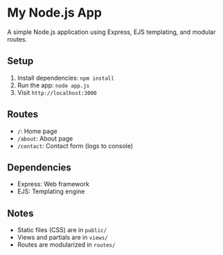 # My Node.js App

A simple Node.js application using Express, EJS templating, and modular routes.

## Setup
1. Install dependencies: `npm install`
2. Run the app: `node app.js`
3. Visit `http://localhost:3000`

## Routes
- `/`: Home page
- `/about`: About page
- `/contact`: Contact form (logs to console)

## Dependencies
- Express: Web framework
- EJS: Templating engine

## Notes
- Static files (CSS) are in `public/`
- Views and partials are in `views/`
- Routes are modularized in `routes/`